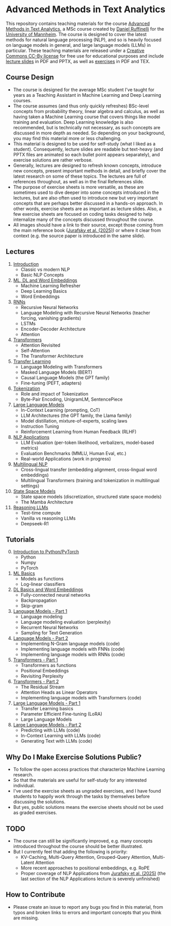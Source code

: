 # Advanced Methods in Text Analytics

This repository contains teaching materials for the course 
[Advanced Methods in Text Analytics](https://www.uni-mannheim.de/dws/teaching/course-details/courses-for-master-candidates/ie-696-advanced-methods-in-text-analytics/), a MSc 
course created by 
[Daniel Ruffinelli](https://www.uni-mannheim.de/dws/people/researchers/postdoctoral-research-fellows/daniel-ruffinelli/) for the 
[University of Mannheim](https://www.wim.uni-mannheim.de/en/). 
The course is designed to cover the latest methods for natural language 
processing (NLP), and so is heavily focused on language models in general, and 
large language models (LLMs) in particular. 
These teaching materials are released under a 
[Creative Commons CC-By license](https://creativecommons.org/licenses/by/4.0/)
for free use for educational purposes and include [lecture slides](lectures/) in 
PDF and PPTX, as well as [exercises](tutorials/) in PDF and TEX.

## Course Design

* The course is designed for the average MSc student I've taught for years as
    a Teaching Assistant in Machine Learning and Deep Learning courses.
* The course assumes (and thus only quickly refreshes) BSc-level concepts from 
    probability theory, linear algebra and calculus, as well as having taken a 
    Machine Learning course that covers things like model training and 
    evaluation.
    Deep Learning knowledge is also recommended, but is technically not 
    necessary, as such concepts are discussed in more depth as needed.
    So depending on your background, you may find this material more or less 
    challenging.
* This material is designed to be used for self-study (what I liked as a 
    student). Consequently, lecture slides are readable but text-heavy (and PPTX
    files are animated so each bullet point appears separately), and exercise 
    solutions are rather verbose.
* Generally, lectures are designed to refresh known concepts, introduce new 
    concepts, present important methods in detail, and briefly cover the latest 
    research on some of these topics. 
    The lectures are full of references throughout, as well as in the final
    References slide.
* The purpose of exercise sheets is more versatile, as these are sometimes used
    to dive deeper into some concepts introduced in the lectures, but are also 
    often used to introduce new but very important concepts that are perhaps 
    better discussed in a hands-on approach. 
    In other words, exercise sheets are as important as lecture slides. Also, a 
    few exercise sheets are focused on coding tasks designed to help internalize 
    many of the concepts discussed throughout the course.
* All images should have a link to their source, except those coming from the
    main reference book 
    ([Jurafsky et al. (2025)](https://web.stanford.edu/~jurafsky/slp3/)) or 
    where it clear from context (e.g. the source paper is introduced in the same
    slide).

## Lectures

1. [Introduction](lectures/01_introduction/)
    * Classic vs modern NLP
    * Basic NLP Concepts
2. [ML, DL and Word Embeddings](lectures/02_ml_dl_word_embeddings/)
    * Machine Learning Refresher
    * Deep Learning Basics
    * Word Embeddings
3. [RNNs](lectures/03_rnns/)
    * Recursive Neural Networks
    * Language Modeling with Recursive Neural Networks (teacher forcing, vanishing gradients)
    * LSTMs
    * Encoder-Decoder Architecture
    * Attention
4. [Transformers](lectures/04_transformers/)
    * Attention Revisited
    * Self-Attention
    * The Transformer Architecture
5. [Transfer Learning](lectures/05_transfer_learning/)
    * Language Modeling with Transformers
    * Masked Language Models (BERT)
    * Causal Language Models (the GPT family)
    * Fine-tuning (PEFT, adapters)
6. [Tokenization](lectures/06_tokenization/)
    * Role and impact of Tokenization
    * Byte-Pair Encoding, UnigramLM, SentencePiece
7. [Large Language Models](lectures/07_llms/)
    * In-Context Learning (prompting, CoT)
    * LLM Architectures (the GPT family, the Llama family)
    * Model distillation, mixture-of-experts, scaling laws
    * Instruction Tuning
    * Reinforcement Learning from Human Feedback (RLHF)
8. [NLP Applications](lectures/08_nlp_applications/)
    * LLM Evaluation (per-token likelihood, verbalizers, model-based metrics)
    * Evaluation Benchmarks (MMLU, Human Eval, etc.)
    * Real-world Applications (work in progress)
9. [Multilingual NLP](lectures/09_multilingual_nlp/)
    * Cross-lingual transfer (embedding alignment, cross-lingual word embeddings)
    * Multilingual Transformers (training and tokenization in multilingual settings)
10. [State Space Models](lectures/10_state_space_models/)
    * State space models (discretization, structured state space models)
    * The Mamba Architecture
11. [Reasoning LLMs](lectures/11_reasoning_llms/)
    * Test-time compute
    * Vanilla vs reasoning LLMs
    * Deepseek-R1

## Tutorials

0. [Introduction to Python/PyTorch](tutorials/00_python_pytorch/)
    * Python
    * Numpy
    * PyTorch
1. [ML Basics](tutorials/01_ml_basics/)
    * Models as functions
    * Log-linear classifiers
2. [DL Basics and Word Embeddings](tutorials/02_dl_basics_word_embeddings/)
    * Fully-connected neural networks
    * Backpropagation
    * Skip-gram
3. [Language Models - Part 1](tutorials/03_language_models_1/)
    * Language modeling
    * Language modeling evaluation (perplexity)
    * Recurrent Neural Networks
    * Sampling for Text Generation
4. [Language Models - Part 2](tutorials/04_language_models_2/)
    * Implementing N-Gram language models (code)
    * Implementing language models with FNNs (code)
    * Implementing language models with RNNs (code)
5. [Transformers - Part 1](tutorials/05_transformers_1/)
    * Transformers as functions
    * Positional Embeddings
    * Revisiting Perplexity
6. [Transformers - Part 2](tutorials/06_transformers_2/)
    * The Residual Stream
    * Attention Heads as Linear Operators
    * Implementing language models with Transformers (code)
7. [Large Language Models - Part 1](tutorials/07_llms_part_1/)
    * Transfer Learning basics
    * Parameter Efficient Fine-tuning (LoRA)
    * Large Language Models
8. [Large Language Models - Part 2](tutorials/08_llms_part_2/)
    * Predicting with LLMs (code)
    * In-Context Learning with LLMs (code)
    * Generating Text with LLMs (code)

## Why Do I Make Exercise Solutions Public?

* To follow the open access practices that characterize Machine Learning 
    research.
* So that the materials are useful for self-study for any interested individual.
* I've used the exercise sheets as ungraded exercises, and I have found students 
    to happily work through the tasks by themselves before discussing the 
    solutions. 
* But yes, public solutions means the exercise sheets should not be used as 
    graded exercises. 

## TODO

* The course can still be significantly improved, e.g. many concepts introduced 
    throughout the course should be better illustrated.
* But I currently feel that adding the following is priority:
    * KV-Caching, Multi-Query Attention, Grouped-Query Attention, Multi-Latent 
        Attention
    * More recent approaches to positional embeddings, e.g. RoPE
    * Proper coverage of NLP Applications from 
    [Jurafsky et al. (2025)](https://web.stanford.edu/~jurafsky/slp3/) (the last
    section of the NLP Applications lecture is severely unfinished)

## How to Contribute

* Please create an issue to report any bugs you find in this material, from 
    typos and broken links to errors and important concepts that you think are
    missing.
